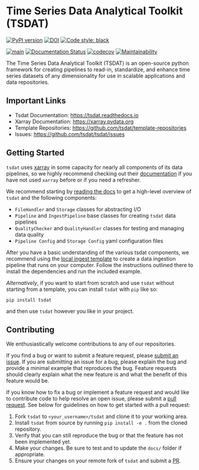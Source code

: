 # Time Series Data Analytical Toolkit (TSDAT)


[![PyPI version](https://badge.fury.io/py/tsdat.svg)](https://badge.fury.io/py/tsdat)
[![DOI](https://zenodo.org/badge/306085871.svg)](https://zenodo.org/badge/latestdoi/306085871)
[![Code style: black](https://img.shields.io/badge/code%20style-black-000000.svg)](https://github.com/psf/black)

[![main](https://github.com/tsdat/tsdat/actions/workflows/pytest.yml/badge.svg)](https://github.com/tsdat/tsdat/actions/workflows/pytest.yml)
[![Documentation Status](https://readthedocs.org/projects/tsdat/badge/?version=latest)](https://tsdat.readthedocs.io/en/latest/?badge=latest)
[![codecov](https://codecov.io/gh/tsdat/tsdat/branch/main/graph/badge.svg?token=W2FHMSQLEH)](https://codecov.io/gh/tsdat/tsdat)
[![Maintainability](https://api.codeclimate.com/v1/badges/e82e8c5103f4eb3a5686/maintainability)](https://codeclimate.com/github/tsdat/tsdat/maintainability)



The Time Series Data Analytical Toolkit (TSDAT) is an open-source python framework
for creating pipelines to read-in, standardize, and enhance time series datasets of
any dimensionality for use in scalable applications and data repositories. 


## Important Links

* Tsdat Documentation: https://tsdat.readthedocs.io
* Xarray Documentation: https://xarray.pydata.org
* Template Repositories: https://github.com/tsdat/template-repositories
* Issues: https://github.com/tsdat/tsdat/issues


## Getting Started

`tsdat` uses [xarray](https://github.com/pydata/xarray) in some capacity for nearly 
all components of its data pipelines, so we highly recommend checking out their 
[documentation](https://xarray.pydata.org) if you have not used `xarray` before
or if you need a refresher.

We recommend starting by [reading the docs](https://tsdat.readthedocs.io) to get a
high-level overview of `tsdat` and the following components:
* `FileHandler` and `Storage` classes for abstracting I/O
* `Pipeline` and `IngestPipeline` base classes for creating `tsdat` data pipelines
* `QualityChecker` and `QualityHandler` classes for testing and managing data quality
* `Pipeline Config` and `Storage Config` yaml configuration files

After you have a basic understanding of the various tsdat components, we recommend 
using the [local ingest template](https://github.com/tsdat/ingest-template-local) to 
create a data ingestion pipeline that runs on your computer. Follow the instructions 
outlined there to install the dependencies and run the included example.

*Alternatively*, if you want to start from scratch and use `tsdat` without starting
from a template, you can install `tsdat` with `pip` like so:

```
pip install tsdat
```

and then use `tsdat` however you like in your project.

## Contributing

We enthusiastically welcome contributions to any of our repositories. 

If you find a bug or want to submit a feature request, please 
[submit an issue](https://github.com/tsdat/tsdat/issues). If you are submitting an
issue for a bug, please explain the bug and provide a minimal example that reproduces
the bug. Feature requests should clearly explain what the new feature is and what the
benefit of this feature would be.  

If you know how to fix a bug or implement a feature request and would like to contribute
code to help resolve an open issue, please submit a 
[pull request](https://github.com/tsdat/tsdat/pulls). See below for guidelines on how to 
get started with a pull request:

1. Fork `tsdat` to `<your_username>/tsdat` and clone it to your working area.
2. Install `tsdat` from source by running `pip install -e .` from the cloned repository.
3. Verify that you can still reproduce the bug or that the feature has not been implemented yet.
4. Make your changes. Be sure to test and to update the `docs/` folder if appropriate.
6. Ensure your changes on your remote fork of `tsdat` and submit a [PR](https://github.com/tsdat/tsdat/pulls).
